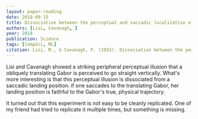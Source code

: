 ```yaml
---
layout: paper-reading
date: 2018-09-15
title: Dissociation between the perceptual and saccadic localization of moving objects
authors: [Lisi, Cavanagh, ]
year: 2018
publication: Science
tags: [CompSci, ML]
citation: Lisi, M., & Cavanagh, P. (2015). Dissociation between the perceptual and saccadic localization of moving objects. Current Biology, 25(19), 2535-2540.
---
```


Lisi and Cavanagh showed a striking peripheral perceptual illusion that a obliquely translating Gabor is perceived to go straight vertically. What's more interesting is that this perceptual illusion is dissociated from a saccadic landing position: if one saccades to the translating Gabor, her landing position is faithful to the Gabor's true, physical trajectory.

It turned out that this experiment is not easy to be cleanly replicated. One of my friend had tried to replicate it multiple times, but something is missing.
